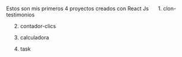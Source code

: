 Estos son mis primeros 4 proyectos creados con React Js
`	`1. clon-testimonios

`	`2. contador-clics

`	`3. calculadora

`	`4. task

